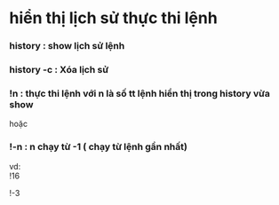# hiển thị lịch sử thực thi lệnh

### history	: show lịch sử lệnh

### history -c 	: Xóa lịch sử

### !n	: thực thi lệnh với n là số tt lệnh hiển thị trong history vừa show

hoặc 

### !-n	: n chạy từ -1 ( chạy từ lệnh gần nhất) 	

vd:  
!16

!-3